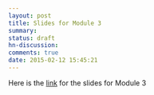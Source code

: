 ```yaml
---
layout: post
title: Slides for Module 3
summary:
status: draft
hn-discussion:
comments: true
date: 2015-02-12 15:45:21
---
```


Here is the
[link](https://docs.google.com/a/usfca.edu/file/d/0B-5GjaosMAovUDl2cllsTFY0NGc/edit?usp=drivesdk)
for the slides for Module 3
